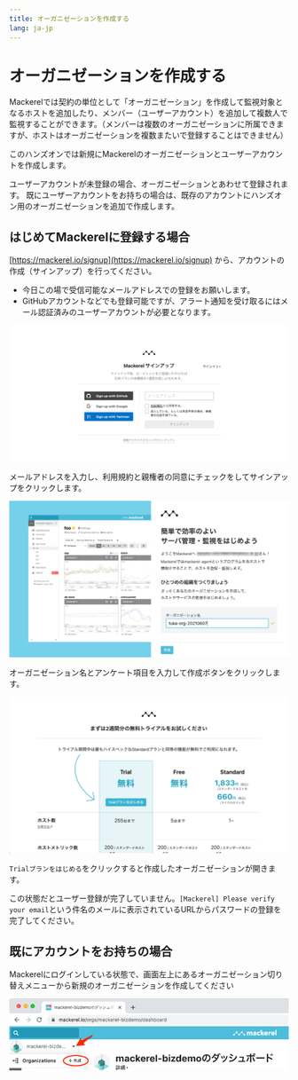 ```yaml
---
title: オーガニゼーションを作成する
lang: ja-jp
---
```


# オーガニゼーションを作成する

Mackerelでは契約の単位として「オーガニゼーション」を作成して監視対象となるホストを追加したり、メンバー（ユーザーアカウント）を追加して複数人で監視することができます。（メンバーは複数のオーガニゼーションに所属できますが、ホストはオーガニゼーションを複数またいで登録することはできません）

このハンズオンでは新規にMackerelのオーガニゼーションとユーザーアカウントを作成します。

ユーザーアカウントが未登録の場合、オーガニゼーションとあわせて登録されます。
既にユーザーアカウントをお持ちの場合は、既存のアカウントにハンズオン用のオーガニゼーションを追加で作成します。

## はじめてMackerelに登録する場合
[https://mackerel.io/signup](https://mackerel.io/signup) から、アカウントの作成（サインアップ）を行ってください。

- 今日この場で受信可能なメールアドレスでの登録をお願いします。
- GitHubアカウントなどでも登録可能ですが、アラート通知を受け取るにはメール認証済みのユーザーアカウントが必要となります。

![](./signup.png)

メールアドレスを入力し、利用規約と親権者の同意にチェックをしてサインアップをクリックします。

![](./instruction.png)

オーガニゼーション名とアンケート項目を入力して作成ボタンをクリックします。

![](./plan.png)

`Trialプランをはじめる`をクリックすると作成したオーガニゼーションが開きます。

この状態だとユーザー登録が完了していません。`[Mackerel] Please verify your email`という件名のメールに表示されているURLからパスワードの登録を完了してください。


## 既にアカウントをお持ちの場合
Mackerelにログインしている状態で、画面左上にあるオーガニゼーション切り替えメニューから新規のオーガニゼーションを作成してください

![](./create_new_org.png)